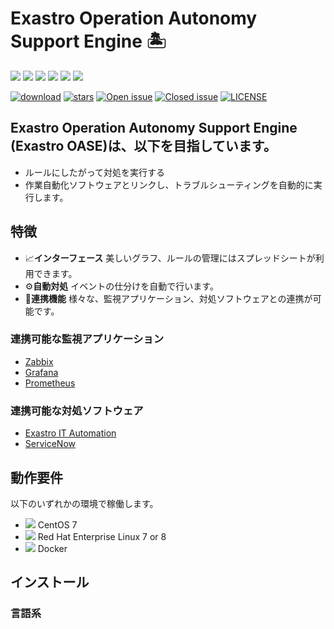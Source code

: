 # Exastro Operation Autonomy Support Engine &#x1f3dd;
<img src="https://img.shields.io/badge/-Python-F9DC3E.svg?logo=python&style=flat">
<img src="https://img.shields.io/badge/Javascript-276DC3.svg?logo=javascript&style=flat">
<img src="https://img.shields.io/badge/-CSS3-1572B6.svg?logo=css3&style=flat">
<img src="https://img.shields.io/badge/-HTML5-333.svg?logo=html5&style=flat">

<img src="https://img.shields.io/badge/-Django-092E20.svg?logo=django&style=flat">

<img src="https://img.shields.io/badge/-Linux-6C6694.svg?logo=linux&style=flat">

[![download](https://img.shields.io/github/downloads/exastro-suite/oase/total.svg)](https://github.com/exastro-suite/oase/releases)
[![stars](https://img.shields.io/github/stars/exastro-suite/oase)](https://github.com/exastro-suite/oase)
[![Open issue](https://img.shields.io/github/issues/exastro-suite/oase)](https://github.com/exastro-suite/oase/issues)
[![Closed issue](https://img.shields.io/github/issues-closed/exastro-suite/oase)](https://github.com/exastro-suite/oase/issues)
[![LICENSE](https://img.shields.io/github/license/exastro-suite/oase.svg)](https://github.com/exastro-suite/oase/blob/master/LICENSE)

## Exastro **O**peration **A**utonomy **S**upport **E**ngine (Exastro **OASE**)は、以下を目指しています。

- ルールにしたがって対処を実行する
- 作業自動化ソフトウェアとリンクし、トラブルシューティングを自動的に実行します。

## 特徴
- 📈**インターフェース** 美しいグラフ、ルールの管理にはスプレッドシートが利用できます。
- ⚙**自動対処** イベントの仕分けを自動で行います。
- 👫**連携機能** 様々な、監視アプリケーション、対処ソフトウェアとの連携が可能です。

### 連携可能な監視アプリケーション
- [Zabbix](https://github.com/zabbix/zabbix)
- [Grafana](https://github.com/grafana/grafana)
- [Prometheus](https://github.com/prometheus/prometheus)

### 連携可能な対処ソフトウェア
- [Exastro IT Automation](https://github.com/exastro-suite/it-automation)
- [ServiceNow](https://www.servicenow.com/)

## 動作要件
以下のいずれかの環境で稼働します。
- <img src="https://img.shields.io/badge/-CentOS-A1077C.svg?logo=centos&style=flat"> CentOS 7
- <img src="https://img.shields.io/badge/-RedHat-EE0000.svg?logo=red-hat&style=flat"> Red Hat Enterprise Linux 7 or 8
- <img src="https://img.shields.io/badge/-Docker-FFFFFF.svg?logo=docker&style=flat"> Docker

## インストール


### 言語系

